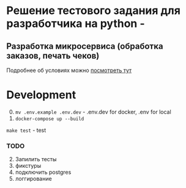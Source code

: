 # Решение тестового задания для разработчика на python - 
## Разработка микросервиса (обработка заказов, печать чеков)

Подробнее об условиях можно [посмотреть тут](https://github.com/vildan-valeev/for_far_test/blob/master/doc/task.md)


# Development
0. `mv .env.example .env.dev` - .env.dev for docker, .env for local
1. `docker-compose up --build`


`make test` - test

### TODO
2. Запилить тесты
3. фикстуры
4. подключить postgres
5. логгирование
